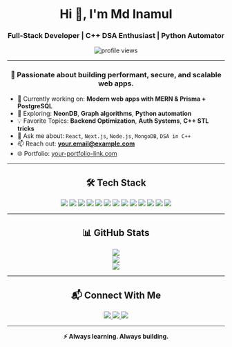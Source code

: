 <h1 align="center">Hi 👋, I'm Md Inamul</h1>
<h3 align="center">Full-Stack Developer | C++ DSA Enthusiast | Python Automator</h3>

<p align="center">
  <img src="https://komarev.com/ghpvc/?username=your-github-username&label=Profile%20Views&color=brightgreen&style=flat-square" alt="profile views" />
</p>

---

<h3 align="center">🚀 Passionate about building performant, secure, and scalable web apps.</h3>

- 🔭 Currently working on: **Modern web apps with MERN & Prisma + PostgreSQL**
- 🌱 Exploring: **NeonDB**, **Graph algorithms**, **Python automation**
- 💡 Favorite Topics: **Backend Optimization**, **Auth Systems**, **C++ STL tricks**
- 💬 Ask me about: `React`, `Next.js`, `Node.js`, `MongoDB`, `DSA in C++`
- 📫 Reach out: **your.email@example.com**
- 🌐 Portfolio: [your-portfolio-link.com](https://your-portfolio-link.com)

---

<h2 align="center">🛠️ Tech Stack</h2>

<p align="center">
  <img src="https://img.shields.io/badge/React-61DAFB?style=for-the-badge&logo=react&logoColor=black" />
  <img src="https://img.shields.io/badge/Next.js-000000?style=for-the-badge&logo=nextdotjs&logoColor=white" />
  <img src="https://img.shields.io/badge/Node.js-339933?style=for-the-badge&logo=nodedotjs&logoColor=white" />
  <img src="https://img.shields.io/badge/Express.js-000000?style=for-the-badge&logo=express&logoColor=white" />
  <img src="https://img.shields.io/badge/Prisma-2D3748?style=for-the-badge&logo=prisma&logoColor=white" />
  <img src="https://img.shields.io/badge/PostgreSQL-336791?style=for-the-badge&logo=postgresql&logoColor=white" />
  <img src="https://img.shields.io/badge/NeonDB-1E90FF?style=for-the-badge&logo=data:image/svg+xml;base64,...&logoColor=white" />
  <img src="https://img.shields.io/badge/MongoDB-4EA94B?style=for-the-badge&logo=mongodb&logoColor=white" />
  <img src="https://img.shields.io/badge/TailwindCSS-38B2AC?style=for-the-badge&logo=tailwind-css&logoColor=white" />
  <img src="https://img.shields.io/badge/Firebase-FFCA28?style=for-the-badge&logo=firebase&logoColor=black" />
  <img src="https://img.shields.io/badge/Git-F05032?style=for-the-badge&logo=git&logoColor=white" />
  <img src="https://img.shields.io/badge/C++-00599C?style=for-the-badge&logo=cplusplus&logoColor=white" />
  <img src="https://img.shields.io/badge/Python-3776AB?style=for-the-badge&logo=python&logoColor=white" />
</p>

---

<h2 align="center">📊 GitHub Stats</h2>

<p align="center">
  <img src="https://github-readme-stats.vercel.app/api?username=your-github-username&show_icons=true&theme=react&border_radius=10" />
  <br />
  <img src="https://streak-stats.demolab.com/?user=your-github-username&theme=react&border_radius=10" />
  <br />
  <img src="https://github-readme-stats.vercel.app/api/top-langs/?username=your-github-username&layout=compact&theme=react&border_radius=10" />
</p>

---

<h2 align="center">📬 Connect With Me</h2>

<p align="center">
  <a href="https://www.linkedin.com/in/md-inamul-201665256/">
    <img src="https://img.shields.io/badge/LinkedIn-0077B5?style=for-the-badge&logo=linkedin&logoColor=white" />
  </a>
  <a href="mailto:your.email@example.com">
    <img src="https://img.shields.io/badge/Gmail-D14836?style=for-the-badge&logo=gmail&logoColor=white" />
  </a>
  <a href="https://your-portfolio-link.com">
    <img src="https://img.shields.io/badge/Portfolio-121212?style=for-the-badge&logo=vercel&logoColor=white" />
  </a>
</p>

---

<p align="center"><strong>⚡ Always learning. Always building.</strong></p>
